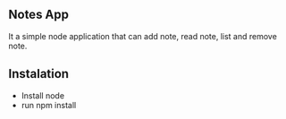 ## Notes App

It a simple node application that can add note, read note, list and remove note.

## Instalation 
- Install node
- run npm install 

